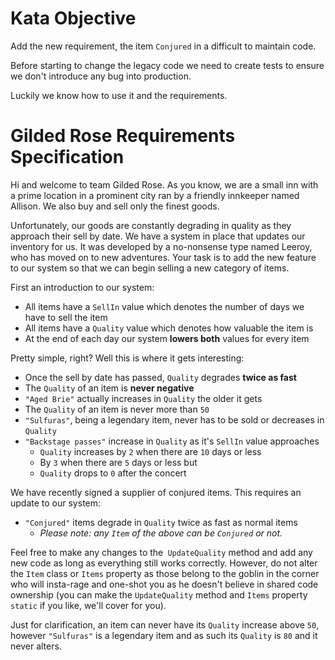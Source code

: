 # Kata Objective

Add the new requirement, the item `Conjured` in a difficult to maintain code.

Before starting to change the legacy code we need to create tests to ensure we don't introduce any bug into production.

Luckily we know how to use it and the requirements.

# Gilded Rose Requirements Specification

Hi and welcome to team Gilded Rose. As you know, we are a small inn with a prime location in a prominent city ran by a
friendly innkeeper named Allison. We also buy and sell only the finest goods.

Unfortunately, our goods are constantly degrading in quality as they approach their sell by date. We have a system in 
place that updates our inventory for us. It was developed by a no-nonsense type named Leeroy, who has moved on to new 
adventures. Your task is to add the new feature to our system so that we can begin selling a new category of items. 

First an introduction to our system:

- All items have a `SellIn` value which denotes the number of days we have to sell the item
- All items have a `Quality` value which denotes how valuable the item is
- At the end of each day our system **lowers both** values for every item

Pretty simple, right? Well this is where it gets interesting:

- Once the sell by date has passed, `Quality` degrades **twice as fast**
- The `Quality` of an item is **never negative**
- `"Aged Brie"` actually increases in `Quality` the older it gets
- The `Quality` of an item is never more than `50`
- `"Sulfuras"`, being a legendary item, never has to be sold or decreases in `Quality`
- `"Backstage passes"` increase in `Quality` as it's `SellIn` value approaches
    - `Quality` increases by `2` when there are `10` days or less
    - By `3` when there are `5` days or less but
    - `Quality` drops to `0` after the concert

We have recently signed a supplier of conjured items. This requires an update to our system:

- `"Conjured"` items degrade in `Quality` twice as fast as normal items
    - *Please note: any `Item` of the above can be `Conjured` or not.*

Feel free to make any changes to the` UpdateQuality` method and add any new code as long as everything still works
correctly. However, do not alter the `Item` class or `Items` property as those belong to the goblin in the corner
who will insta-rage and one-shot you as he doesn't believe in shared code ownership 
(you can make the `UpdateQuality` method and `Items` property `static` if you like, we'll cover for you).

Just for clarification, an item can never have its `Quality` increase above `50`, however `"Sulfuras"` is a legendary
 item and as such its `Quality` is `80` and it never alters.